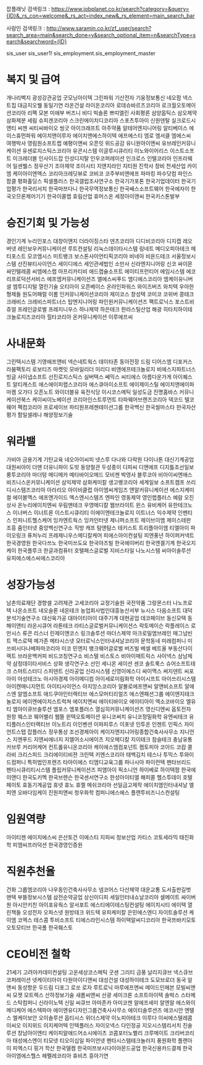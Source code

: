 잡플래닛 검색링크 : https://www.jobplanet.co.kr/search?category=&query={ID}&_rs_con=welcome&_rs_act=index_new&_rs_element=main_search_bar

사람인 검색링크 : http://www.saramin.co.kr/zf_user/search?search_area=main&search_done=y&search_optional_item=n&searchType=search&searchword={ID}

sis_user
sis_user1!
sis_employment.sis_employment_master

# 복지 및 급여
개나리벽지
광성강관공업
굿모닝아이텍
그린파워
기산전자
기웅정보통신
네오팜
넥스트칩
대금지오웰
동일기연
라온건설
라이온코리아
로데슈바르즈코리아
로크월오토메이션코리아
리팩
모본
미애부
버즈니
비디
빅솔론
쁘띠엘린
사회평론
삼양옵틱스
삼오제약
삼화제분
세림
슈피겐코리아
스크린에이치디코리아
스포츠투아이
신원덴탈
실크로드시앤티
씨젠
씨티씨바이오
씽긋
아이크래프트
아주약품
알테어엔지니어링
알티베이스
에이스휴먼파워
에이치앤이루자
에이치앤에스하이텍
에프에스티
엠로
엠서클
엠에스씨
여행박사
영림원소프트랩
예평이앤씨
오픈잇
위드공감
유니원아이앤씨
유브레인커뮤니케이션
유센로지스틱스코리아
유콘시스템
이글루시큐리티
이노와이어리스
이스트소프트
이크레더블
인사이드잡
인성디지탈
인우코퍼레이션
인크로스
인텔코리아
인프라웨어
일센웰스
정우산기
조아제약
조이시티
지앤지라인
지티원
진학사
창비
천세산업
카이엠
케이아이엔엑스
코리아크레딧뷰로
코비코
코주부비앤에프
파마킹
파수닷컴
파인스
팜클
평화홀딩스
픽셀플러스
한국갤럽조사연구소
한국기가포톤
한국기업데이터
한국기업평가
한국리서치
한국마쯔다니
한국무역정보통신
한국쌔스소프트웨어
한국에자이
한국오므론제어기기
한국이콜랩
효림산업
휴머스온
세정아이앤씨
한국키스톤발부

# 승진기회 및 가능성
경인기계
누리인포스
대창이앤지
더라이징스타
덴츠코리아
디디비코리아
디지캡
레오버넷
레인보우커뮤니케이션
루트컨설팅
리눅스데이타시스템
링네트
메디오피아테크
메티포스트
모코엠시스
미트뱅크
보스톤사이언티픽코리아
비네아
비욘드테크
서울정보시스템
선진뷰티사이언스
세이디에스
세인관세법인
소만사
신라엔지니어링
신코
싸이몬
싸인텔레콤
씨엠에스랩
아프리카티비
애드캡슐소프트
에이티프런티어
에임시스템
에코리프로덕션서비스
에프엠커뮤니케이션즈
엘에스씨푸드
엠디에스코리아
엠케이유니버셜
엠투디지털
열린기술
오티아이
오픈베이스
온라인파워스
와이즈버즈
와치텍
우아한형제들
원도어패럴
이롬
인커뮤니케이션코리아
제이코스
창성텍
코미코
코위버
콩테크
크래비스
크레비스파트너스
탑엔지니어링
파인원커뮤니케이션즈
팩트로닉스
포스트비쥬얼
프레인글로벌
프레지니우스
하나제약
하은테크
한라스틸산업
해광
히타치하이테크놀로지즈코리아
힐타코리아
온커뮤니케이션
이루에프씨

# 사내문화
그린텍시스템
기영에프앤비
넥슨네트웍스
데이타존
동아전장
드림
디어스엠
디포커스
라붐팩토리
로보티즈
마켓잇
모바일리더
미리디
비앤에프테크놀로지
비에스지파트너스
빙글
사이냅소프트
선진로지스틱스
실버텍스
쎄믹스
씨티에스
아름다운가게
아이퀘스트
알티캐스트
에스에이피랩스코리아
에스큐아이소프트
에이제이스틸
에이치앤에이파마켐
오가다
오픈노트
와이더블유
육전식당
이시코스메틱
일성도금
진명홈바스
커뮤니케이션북스
케이씨이노베이션
코리아인스트루먼트
타파웨어브랜즈코리아
덱코드
텔코웨어
팩컴코리아
프로세이브
파티원프레젠테이션그룹
한국백신
한국씰마스타
한국자산평가
함일셀레나
해양정보기술

# 워라밸
가비아
금용기계
기탄교육
네오아이씨피
넷스루
다나와
다락원
다이나톤
대신기계공업
대원씨아이
더맨
더유니파이
도빗
동양철관
두성종이
디피씨
디앤에프
디지틀조선일보
룽투코리아
마더텅
메디메카
메타바이오메드
모비젠
박영사
블루코아
비아이씨엔애스
비즈니스온커뮤니케이션
삼익제약
삼화케미칼
생고뱅코리아
세계일보
소프트캠프
쓰리디시스템즈코리아
아라리오
아이비클럽
아이엠씨게임즈
앤알커뮤니케이션
에스지케미컬
에이블맥스
에프앤가이드
엑스엔시스템즈
엔파인
영동제약
영인랩플러스
예람
오진상사
온누리에이치엔씨
우림맨테크
우영메디칼
웹브라이트
윈스
유비케어
유한테크노스
이너버스
이너트론
이스트시큐리티
이에이엔테크놀로지
이트너스
익수제약
인벤티스
인피니트헬스케어
잉카엔트웍스
잉카인터넷
제니퍼소프트
제이브이엠
제이스테판
조흥
줌인터넷
중앙백신연구소
직방
캐프
탐앤탐스
테키스트
트리플아이엠
티엘아이
파이오링크
퓨처누리
프레제니우스메디칼케어
피에스아이컨설팅
피엔풍년
하이퍼커넥트
한국경영원
한국다쓰노
한국미쓰도요
한국아즈빌
한국에이버리
한국엔겔기계
한국오지케이
한국플루크
한글과컴퓨터
호텔패스글로벌
지비스타일
나노시스템
씨아이솔루션
유피에스에스씨에스코리아

# 성장가능성
남촌의료재단
경향셀
고려제관
고세코리아
교정기술원
국전약품
그랑몬스터
나노프로텍
나온소프트
네오슬론
네온테크
농업회사법인대흥농산서부
뉴시스
다음소프트
대덕분석기술연구소
대신육가공
대아이티아이
대주기계
대현공업
데코페이브
동신모텍
동해이앤티
라온시큐어
라톤테크
라티스글로벌커뮤니케이션스
락토메이슨
락플레이스
로만시스
류콘
리스너
린제이앤코스
링크솔루션
마더스제약
마크로밀엠브레인
매그넘빈트
맥스로텍
메가존
메타시스넷
모터로닉스인터내셔날코리아
문학동네
미래컴퍼니
미쓰비시다나베파마코리아
미코
민앤지
뱅크웨어글로벌
버즈빌
베셀
베트올
부동산다이렉트
브라운백커피
비드코칭연구소
비스텔
비스토스
비아이매트릭스
사이넥스
삼남제약
삼정데이타서비스
상화
생각연구소
선인
세니온
세이션
센코
솔트룩스
슈어소프트테크
스마트스터디
스피덴트
신라공업
신라시스템
신영이에스디
싸이맥스
써지덴트
씨포아이
아성테크노
아시아경제
아이메디컴
아이세로미림화학
아이시프트
아이쓰리시스템
아이캔매니지먼트
아이티사이언스
아지앙스코리아
알볼로에프앤씨
알앤비소프트
알에스엔
알엠소프트
애드쿠아인터렉티브
에스모머티리얼즈
에스엔패션그룹
에이앤지테크놀로지
에이엔에이치스트럭쳐
에이치엔씨
에이티바이오
에이티아이
엑소코바이오
엘유티
엠아이큐브솔루션
엠포스
엠포플러스
열심히커뮤니케이션즈
영신디엔씨
옵토전자
원창
웨스코
웨어밸리
웹뜰
윈텍오토메이션
유니코써치
유니코정밀화학
유엔씨테크
유티플러스인터랙티브
이노트리
이인벤션
이파피루스
이포넷
인투온
인젠트
인픽스
자이언트스텝
잡플러스
정우통상
조선경제아이
케이지엔지니어링종합건축사사무소
지니언스
지엔푸드
지엔씨에너지
지엘어소시에이츠
지오메디칼
지이테크
참슬테크
충남유통
카브루
커리어케어
컨트롤유니온코리아
케이에스엠컴포넌트
켐토피아
코아드
코캄
콜라비
크리스피드
크리에이티비젼
크린텍
키엔스코리아
태백김치
테스나
투믹스
투와이드컴퍼니
특허법인프렌즈
타아이에스
티엠디교육그룹
파나시아
파이런텍
펜타브리드
펜타시큐리티시스템
플립커뮤니케이션즈
피앰아이
픽소니언
하이베로
하이텍팜
한국에이앤디
한국도키멕
한국브렌슨
한국센서연구소
한성아이티엘
해피콜
헬스투데이
호텔페이토
효동기계공업
휴넷
휴노
휴젤
메쉬코리아
선일금고제작
에이치엠인터내셔날
엘피엔
오바다임케이
진원피앤씨
청우화학
컴퍼니에스에스
플랜투비즈니스컨설팅

# 임원역량
아이티젠
에이치에스씨
은산토건
이에스티
지피씨
청보산업
카티스
코토세라믹
태진화학
피엠씨프러덕션
한국경영인증원

# 직원추천율
건화
그룹엠코리아
나우동인건축사사무소
넴코어스
다산제약
대운교통
도서출판길벗
맨텍
부뜰정보시스템
삼전순약공업
상신이디피
세일인터내쇼날코리아
셀메이트
싸이버원
아시안키친
아이포유웍스
알서포트
에스티에이테스팅컨설팅
에이치시티
에이텍
열린책들
오성전자
오파스넷
원방테크
위드텍
유피케미칼
은민에스엔디
자이트솔루션
케이엠
코엑스
테스콤
투비소프트
티에스라인시스템
하이텍알씨디코리아
한국쯔바키모토오토모티브
한국폴
한국훼스토

# CEO비전 철학
21세기
고려아카데미컨설팅
고운세상코스메틱
굿센
그리티
금풍
날리지큐브
넥스큐브코퍼레이션
넷케이티아이
다원아이디앤씨
대성건설
대성하이테크
도모브로더
동국 알앤씨
동성항운
두드림
디포그
로쏘
로자
루트로닉
마루에프엔씨
메이드인헤븐
모빌씨앤씨
모젯
모트렉스
산하정보기술
새롬씨앤씨
선광
세미크론
소프트아이텍
솔박스
스타메드
스탁컴퍼니
신라이노텍
신일
씨큐브
아마존카
아미코젠
알에프세미
알엔알
에스와이메디케어
에스텍파마
에이앤유디자인그룹건축사사무소
에이티솔루션즈
에코시안
엔텔스
엘케이보안
오이솔루션
옵티시스
위더스제약
이노피아테크
이루다
이씨에스텔레콤
이씨오
이지위드
이지케어텍
인텍플러스
자이오넥스
다인정공
지오시스템리서치
진솔루션
창남아이엔티
케이피알애드어소시에이츠
코콤포터노벨리
크루메이트
크리버코리아
태성에스엔이
티모넷
티오이십일
파이언넷
펜타시스템테크놀러지
풍원화학
플랜아이
피엑스디
핑거
학산
한국델켐
한국미쯔보시다이아몬드공업
한국신용카드결제
한국아이엠에스헬스
헤펠레코리아
휴비츠
흥아기연